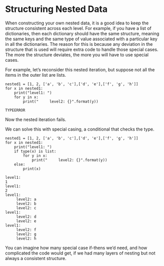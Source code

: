# Structuring Nested Data

When constructing your own nested data, it is a good idea to keep the structure consistent across each level. For example, if you have a list of dictionaries, then each dictionary should have the same structure, meaning the same keys and the same type of value associated with a particular key in all the dictionaries. The reason for this is because any deviation in the structure that is used will require extra code to handle those special cases. The more the structure deviates, the more you will have to use special cases.

For example, let’s reconsider this nested iteration, but suppose not all the items in the outer list are lists.
```
nested1 = [1, 2, ['a', 'b', 'c'],['d', 'e'],['f', 'g', 'h']]
for x in nested1:
    print("level1: ")
    for y in x:
        print("     level2: {}".format(y))

TYPEERROR
```
Now the nested iteration fails.

We can solve this with special casing, a conditional that checks the type.
```
nested1 = [1, 2, ['a', 'b', 'c'],['d', 'e'],['f', 'g', 'h']]
for x in nested1:
    print("level1: ")
    if type(x) is list:
        for y in x:
            print("     level2: {}".format(y))
    else:
        print(x)

level1: 
1
level1: 
2
level1: 
     level2: a
     level2: b
     level2: c
level1: 
     level2: d
     level2: e
level1: 
     level2: f
     level2: g
     level2: h
```

You can imagine how many special case if-thens we’d need, and how complicated the code would get, if we had many layers of nesting but not always a consistent structure.
